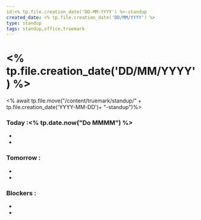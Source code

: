 ```yaml
---
id:<% tp.file.creation_date('DD-MM-YYYY') %>-standup
created_date: <% tp.file.creation_date('DD/MM/YYYY') %>
type: standup
tags: standup,office,truemark
---
```


# <% tp.file.creation_date('DD/MM/YYYY') %>
<% await tp.file.move("/content/truemark/standup/" + tp.file.creation_date('YYYY-MM-DD')+ "-standup")%>
### **Today** :<% tp.date.now("Do MMMM") %>
-
-
### **Tomorrow** :
-
-

### **Blockers** :
-
-